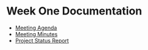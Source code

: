 # Week One Documentation
- [Meeting Agenda](./Week1_Meeting_Agenda.pdf)
- [Meeting Minutes](./Week1_Meeting_Minutes.pdf)
- [Project Status Report](./Week1_Project_Status_Report.pdf)
